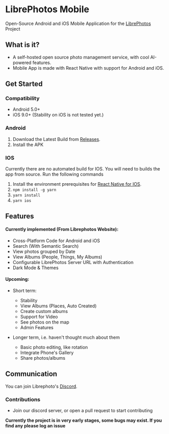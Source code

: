 <!-- ![GitHub contributors](https://img.shields.io/github/contributors/akshay9/librephotos-mobile) -->


# LibrePhotos Mobile

Open-Source Android and iOS Mobile Application for the [LibrePhotos](https://github.com/LibrePhotos/librephotos) Project

## What is it?

- A self-hosted open source photo management service, with cool AI-powered features.
- Mobile App is made with React Native with support for Android and iOS.


## Get Started

### Compatibility
- Android 5.0+
- iOS 9.0+ (Stability on iOS is not tested yet.)

### Android

1. Download the Latest Build from [Releases](https://github.com/akshay9/librephotos-mobile/releases).
2. Install the APK

### IOS
Currently there are no automated build for IOS. You will need to builds the app from source.
Run the following commands
1. Install the environment prerequisites for [React Native for IOS](https://reactnative.dev/docs/environment-setup).
2. `npm install -g yarn`
3. `yarn install`
4. `yarn ios`

## Features

#### Currently implemented (From Librephotos Website):
  
  - Cross-Platform Code for Android and iOS
  - Search (With Semantic Search)
  - View photos grouped by Date
  - View Albums (People, Things, My Albums)
  - Configurable LibrePhotos Server URL with Authentication
  - Dark Mode & Themes
  
#### Upcoming:
  - Short term:
    - Stability
    - View Albums (Places, Auto Created) 
    - Create custom albums
    - Support for Video
    - See photos on the map
    - Admin Features

  - Longer term, i.e. haven't thought much about them
    - Basic photo editing, like rotation
    - Integrate Phone's Gallery
    - Share photos/albums

## Communication
You can join Librephoto's [Discord](https://discord.gg/xwRvtSDGWb).

### Contributions
- Join our discord server, or open a pull request to start contributing

**Currently the project is in very early stages, some bugs may exist. If you find any please log an issue**

